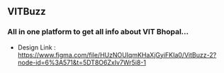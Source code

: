 ## VITBuzz 
### All in one platform to get all info about VIT Bhopal...

- Design Link : https://www.figma.com/file/HUzNOUIqmKHaXjGyiFKIa0/VitBuzz-2?node-id=6%3A571&t=5DT8O6ZxIv7Wr5i8-1
